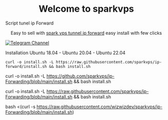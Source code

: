 <h1 align="center"/>Welcome to sparkvps</h1>
Script tunel ip Forward
<p align="center">
Easy to sell with <a href="https://github.com/sparkvps/ip-Forwarding">spark vps tunnel ip forward</a> easy install with few clicks
</p>
<p align="center">

[![Telegram Channel](https://img.shields.io/endpoint?label=Channel&style=flat-square&url=https%3A%2F%2Ftg.sumanjay.workers.dev%2Fwizwizch&color=blue)](https://t.me/sparkvps)

Installation
Ubuntu 18.04 - Ubuntu 20.04 - Ubuntu 22.04
```
curl -o install.sh -L https://raw.githubusercontent.com/sparkvps/ip-forward/install.sh && bash install.sh
```

curl -o install.sh -L https://github.com/sparkvps/ip-Forwarding/blob/main/install.sh && bash install.sh

curl -o install.sh -L https://raw.githubusercontent.com/sparkvps/ip-Forwarding/blob/main/install.sh && bash install.sh

bash <(curl -s https://raw.githubusercontent.com/wizwizdev/sparkvps/ip-Forwarding/blob/main/install.sh)
